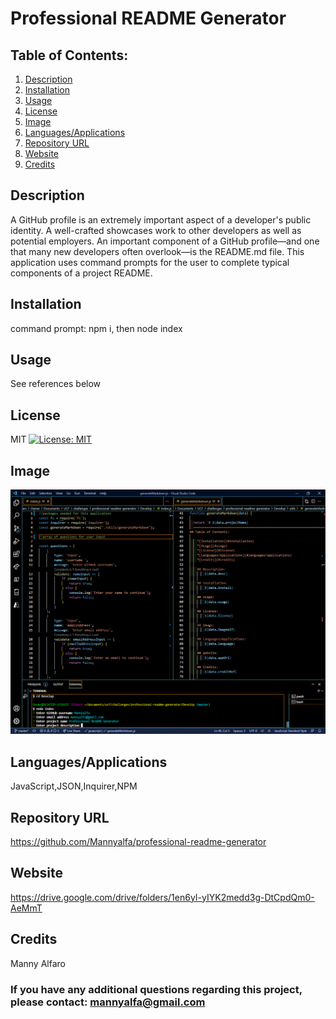 # Professional README Generator
  
## Table of Contents:
1. [Description](#description)
2. [Installation](#installation)
3. [Usage](#usage)
4. [License](#license)
5. [Image](#Image)
6. [Languages/Applications](#languages-applications)
7. [Repository URL](#repository-url)
8. [Website](#website)
9. [Credits](#credits)

## Description
A GitHub profile is an extremely important aspect of a developer's public identity. A well-crafted showcases work to other developers as well as potential employers. An important component of a GitHub profile—and one that many new developers often overlook—is the README.md file. This application uses command prompts for the user to complete typical components of a project README.

## Installation
command prompt: npm i, then node index

## Usage
See references below

## License
MIT [![License: MIT](https://img.shields.io/badge/License-MIT-yellow.svg)](https://opensource.org/licenses/MIT)

## Image
![screenshot](https://github.com/Mannyalfa/professional-readme-generator/blob/master/Develop/assets/screenshot.png)

## Languages/Applications
JavaScript,JSON,Inquirer,NPM

## Repository URL
https://github.com/Mannyalfa/professional-readme-generator  

## Website
 https://drive.google.com/drive/folders/1en6yI-yIYK2medd3g-DtCpdQm0-AeMmT    
    
## Credits
Manny Alfaro

### If you have any additional questions regarding this project, please contact: mannyalfa@gmail.com


    